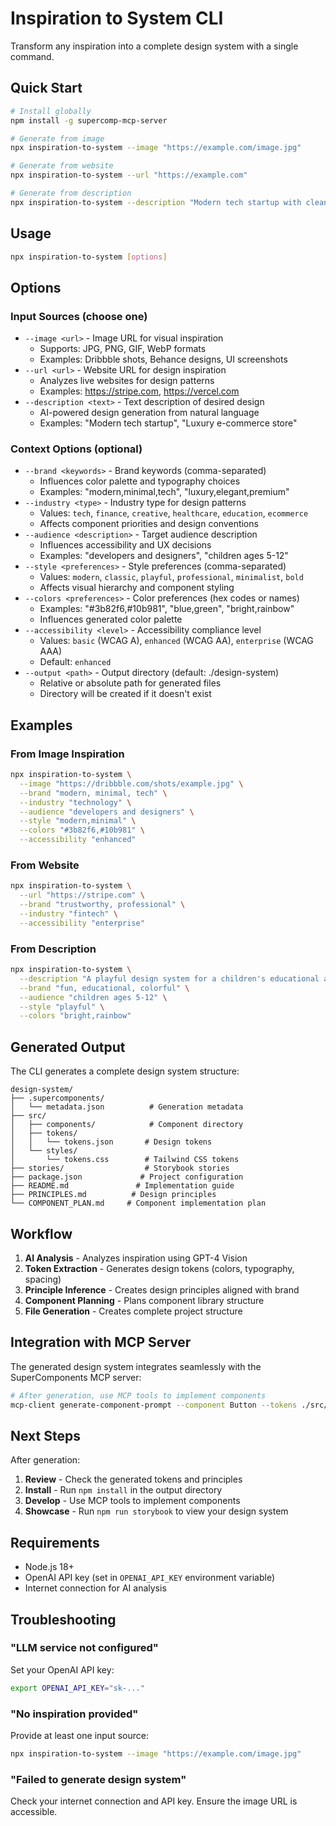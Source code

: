 # Inspiration to System CLI

Transform any inspiration into a complete design system with a single command.

## Quick Start

```bash
# Install globally
npm install -g supercomp-mcp-server

# Generate from image
npx inspiration-to-system --image "https://example.com/image.jpg"

# Generate from website
npx inspiration-to-system --url "https://example.com"

# Generate from description
npx inspiration-to-system --description "Modern tech startup with clean design"
```

## Usage

```bash
npx inspiration-to-system [options]
```

## Options

### Input Sources (choose one)
- `--image <url>` - Image URL for visual inspiration
  - Supports: JPG, PNG, GIF, WebP formats
  - Examples: Dribbble shots, Behance designs, UI screenshots
- `--url <url>` - Website URL for design inspiration  
  - Analyzes live websites for design patterns
  - Examples: https://stripe.com, https://vercel.com
- `--description <text>` - Text description of desired design
  - AI-powered design generation from natural language
  - Examples: "Modern tech startup", "Luxury e-commerce store"

### Context Options (optional)
- `--brand <keywords>` - Brand keywords (comma-separated)
  - Influences color palette and typography choices
  - Examples: "modern,minimal,tech", "luxury,elegant,premium"
- `--industry <type>` - Industry type for design patterns
  - Values: `tech`, `finance`, `creative`, `healthcare`, `education`, `ecommerce`
  - Affects component priorities and design conventions
- `--audience <description>` - Target audience description
  - Influences accessibility and UX decisions
  - Examples: "developers and designers", "children ages 5-12"
- `--style <preferences>` - Style preferences (comma-separated)
  - Values: `modern`, `classic`, `playful`, `professional`, `minimalist`, `bold`
  - Affects visual hierarchy and component styling
- `--colors <preferences>` - Color preferences (hex codes or names)
  - Examples: "#3b82f6,#10b981", "blue,green", "bright,rainbow"
  - Influences generated color palette
- `--accessibility <level>` - Accessibility compliance level
  - Values: `basic` (WCAG A), `enhanced` (WCAG AA), `enterprise` (WCAG AAA)
  - Default: `enhanced`
- `--output <path>` - Output directory (default: ./design-system)
  - Relative or absolute path for generated files
  - Directory will be created if it doesn't exist

## Examples

### From Image Inspiration
```bash
npx inspiration-to-system \
  --image "https://dribbble.com/shots/example.jpg" \
  --brand "modern, minimal, tech" \
  --industry "technology" \
  --audience "developers and designers" \
  --style "modern,minimal" \
  --colors "#3b82f6,#10b981" \
  --accessibility "enhanced"
```

### From Website
```bash
npx inspiration-to-system \
  --url "https://stripe.com" \
  --brand "trustworthy, professional" \
  --industry "fintech" \
  --accessibility "enterprise"
```

### From Description
```bash
npx inspiration-to-system \
  --description "A playful design system for a children's educational app" \
  --brand "fun, educational, colorful" \
  --audience "children ages 5-12" \
  --style "playful" \
  --colors "bright,rainbow"
```

## Generated Output

The CLI generates a complete design system structure:

```
design-system/
├── .supercomponents/
│   └── metadata.json          # Generation metadata
├── src/
│   ├── components/            # Component directory
│   ├── tokens/
│   │   └── tokens.json       # Design tokens
│   └── styles/
│       └── tokens.css        # Tailwind CSS tokens
├── stories/                  # Storybook stories
├── package.json             # Project configuration
├── README.md               # Implementation guide
├── PRINCIPLES.md          # Design principles
└── COMPONENT_PLAN.md     # Component implementation plan
```

## Workflow

1. **AI Analysis** - Analyzes inspiration using GPT-4 Vision
2. **Token Extraction** - Generates design tokens (colors, typography, spacing)
3. **Principle Inference** - Creates design principles aligned with brand
4. **Component Planning** - Plans component library structure
5. **File Generation** - Creates complete project structure

## Integration with MCP Server

The generated design system integrates seamlessly with the SuperComponents MCP server:

```bash
# After generation, use MCP tools to implement components
mcp-client generate-component-prompt --component Button --tokens ./src/tokens/tokens.json
```

## Next Steps

After generation:

1. **Review** - Check the generated tokens and principles
2. **Install** - Run `npm install` in the output directory
3. **Develop** - Use MCP tools to implement components
4. **Showcase** - Run `npm run storybook` to view your design system

## Requirements

- Node.js 18+
- OpenAI API key (set in `OPENAI_API_KEY` environment variable)
- Internet connection for AI analysis

## Troubleshooting

### "LLM service not configured"
Set your OpenAI API key:
```bash
export OPENAI_API_KEY="sk-..."
```

### "No inspiration provided"
Provide at least one input source:
```bash
npx inspiration-to-system --image "https://example.com/image.jpg"
```

### "Failed to generate design system"
Check your internet connection and API key. Ensure the image URL is accessible.
